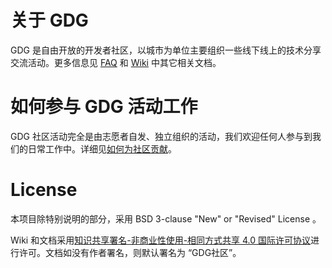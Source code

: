 # 关于 GDG
GDG 是自由开放的开发者社区，以城市为单位主要组织一些线下线上的技术分享交流活动。更多信息见 [FAQ](https://github.com/gdgbeijing/gdghub/wiki/FAQ) 和 [Wiki](https://github.com/gdgbeijing/gdghub/wiki) 中其它相关文档。

# 如何参与 GDG 活动工作
GDG 社区活动完全是由志愿者自发、独立组织的活动，我们欢迎任何人参与到我们的日常工作中。详细见[如何为社区贡献](https://github.com/gdgbeijing/gdghub/blob/master/CONTRIBUTING.md)。

# License
本项目除特别说明的部分，采用 BSD 3-clause "New" or "Revised" License 。

Wiki 和文档采用<a rel="license" href="http://creativecommons.org/licenses/by-nc-sa/4.0/">知识共享署名-非商业性使用-相同方式共享 4.0 国际许可协议</a>进行许可。文档如没有作者署名，则默认署名为 “GDG社区”。

